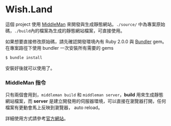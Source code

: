 # Wish.Land

這個 project 使用 [MiddleMan][1] 來開發與生成靜態網站。`./source/` 中為專案原始碼，`./build`內的檔案為生成的靜態網站檔案，可直接使用。

如果想要直接修改原始碼，請先確認開發環境內有 Ruby 2.0.0 與 [Bundler][2] gem。在專案路徑下使用 bundler 一次安裝所有需要的 gems

````sh
$ bundle install
````

安裝好後就可以使用了。

### MiddleMan 指令

只有兩個會用到，`middleman build` 和 `middleman server`，**build** 用來生成靜態網站檔案，而 **server** 是建立開發用的伺服器環境，可以直接在瀏覽器打開，任何檔案有更動會馬上反映到瀏覽器， auto reload。

詳細使用方式請參考[官方網站][3]。


[1]:    http://middlemanapp.com/
[2]:    http://bundler.io/
[3]:    http://middlemanapp.com/